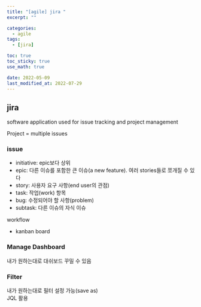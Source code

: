 ```yaml
---
title: "[agile] jira "
excerpt: ""

categories:
  - agile
tags:
  - [jira]

toc: true
toc_sticky: true
use_math: true

date: 2022-05-09
last_modified_at: 2022-07-29
---
```


## jira

software application used for issue tracking and project management  

Project = multiple issues  

### issue

- initiative: epic보다 상위
- epic: 다른 이슈를 포함한 큰 이슈(a new feature). 여러 stories들로 쪼개질 수 있다
- story: 사용자 요구 사항(end user의 관점)
- task: 작업(work) 항목
- bug: 수정되어야 할 사항(problem)
- subtask: 다른 이슈의 자식 이슈

workflow  

- kanban board

### Manage Dashboard

내가 원하는대로 대쉬보드 꾸밀 수 있음  

### Filter

내가 원하는대로 필터 설정 가능(save as)  
JQL 활용  
